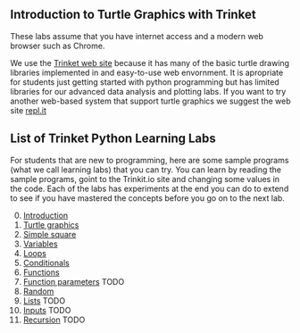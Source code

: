 ## Introduction to Turtle Graphics with Trinket
These labs assume that you have internet access and a modern web browser such as Chrome.

We use the [Trinket web site](http://trniket.io) because it has many of the basic turtle drawing libraries implemented in and easy-to-use web envornment.  It is apropriate for students just getting started with python programming but has limited libraries for our advanced data analysis and plotting labs.  If you want to try another web-based system that support turtle graphics we suggest the web site [repl.it](http://repl.it)

## List of Trinket Python Learning Labs
For students that are new to programming, here are some sample programs (what we call learning labs) that you can try.  You can learn by reading the sample programs, goint to the Trinkit.io site and changing some values in the code.  Each of the labs has experiments at the end you can do to extend to see if you have mastered the concepts before you go on to the next lab.

0. [Introduction](trinket/00-introduction)
1. [Turtle graphics](trinket/01-turtle-graphics.md)
2. [Simple square](trinket/02-simple-square.md)
4. [Variables](trinket/03-variables.md)
5. [Loops](trinket/04-loops.md)
6. [Conditionals](trinket/05-conditionals.md)
7. [Functions](trinket/06-functions.md)
8. [Function parameters](trinket/07-parameters.md) TODO
9. [Random](trinket/08-random.md)
9. [Lists](trinket/08-lists.md) TODO
10. [Inputs](trinket/09-inputs.md) TODO
11. [Recursion](trinket/12-recursion.md) TODO